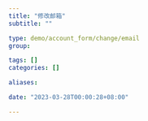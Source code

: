 ```yaml
---
title: "修改邮箱"
subtitle: ""

type: demo/account_form/change/email
group:

tags: []
categories: []

aliases:

date: "2023-03-28T00:00:28+08:00"

---
```


